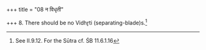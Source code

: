+++
title = "08 न विधृती"

+++
8. There should be no Vidhr̥ti (separating-blade)s.[^1]  

[^1]: See II.9.12. For the Sūtra cf. ŚB 11.6.1.16
